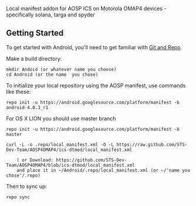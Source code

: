 Local manifest addon for AOSP ICS on Motorola OMAP4 devices
	-specifically solana, targa and spyder

Getting Started
---------------

To get started with Android, you'll need to get
familiar with [Git and Repo](http://source.android.com/download/using-repo).

Make a build directory:

	mkdir Andoid (or whatever name you choose)
	cd Android (or the name  you chose)
	

To initialize your local repository using the AOSP manifest, use commands like these:

    repo init -u https://android.googlesource.com/platform/manifest -b android-4.0.3_r1

For OS X LION you should use master branch

	repo init -u https://android.googlesource.com/platform/manifest -b master
    
    curl -L -o .repo/local_manifest.xml -O -L https://raw.github.com/STS-Dev-Team/AOSP4OMAP4/ics-dtmod/local_manifest.xml

    	( or Download: https://github.com/STS-Dev-Team/AOSP4OMAP4/blob/ics-dtmod/local_manifest.xml
		and place it in ~/Android/.repo/local_manifest.xml (or ~/'name you chose'/.repo)

Then to sync up:

    repo sync
